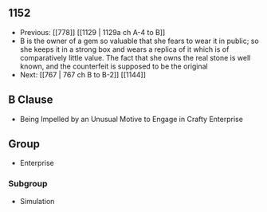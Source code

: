 ## 1152
- Previous: [[778]] [[1129 | 1129a ch A-4 to B]] 
- B is the owner of a gem so valuable that she fears to wear it in public; so she keeps it in a strong box and wears a replica of it which is of comparatively little value. The fact that she owns the real stone is well known, and the counterfeit is supposed to be the original
- Next: [[767 | 767 ch B to B-2]] [[1144]] 

## B Clause
- Being Impelled by an Unusual Motive to Engage in Crafty Enterprise

## Group
- Enterprise

### Subgroup
- Simulation

